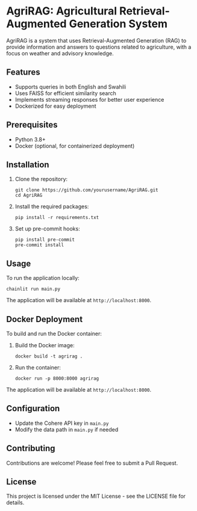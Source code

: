 # AgriRAG: Agricultural Retrieval-Augmented Generation System

AgriRAG is a system that uses Retrieval-Augmented Generation (RAG) to provide information and answers to questions related to agriculture, with a focus on weather and advisory knowledge.

## Features

- Supports queries in both English and Swahili
- Uses FAISS for efficient similarity search
- Implements streaming responses for better user experience
- Dockerized for easy deployment

## Prerequisites

- Python 3.8+
- Docker (optional, for containerized deployment)

## Installation

1. Clone the repository:
   ```
   git clone https://github.com/yourusername/AgriRAG.git
   cd AgriRAG
   ```

2. Install the required packages:
   ```
   pip install -r requirements.txt
   ```

3. Set up pre-commit hooks:
   ```
   pip install pre-commit
   pre-commit install
   ```

## Usage

To run the application locally:

```
chainlit run main.py
```

The application will be available at `http://localhost:8000`.

## Docker Deployment

To build and run the Docker container:

1. Build the Docker image:
   ```
   docker build -t agrirag .
   ```

2. Run the container:
   ```
   docker run -p 8000:8000 agrirag
   ```

The application will be available at `http://localhost:8000`.

## Configuration

- Update the Cohere API key in `main.py`
- Modify the data path in `main.py` if needed

## Contributing

Contributions are welcome! Please feel free to submit a Pull Request.

## License

This project is licensed under the MIT License - see the LICENSE file for details.